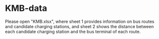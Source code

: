 # KMB-data
Please open "KMB.xlsx", where sheet 1 provides information on bus routes and candidate charging stations, and sheet 2 shows the distance between each candidate charging station and the bus terminal of each route.
